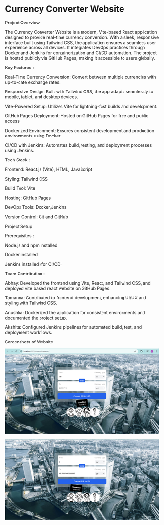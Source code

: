 # Currency Converter Website

Project Overview

The Currency Converter Website is a modern, Vite-based React application designed to provide real-time currency conversion. With a sleek, responsive interface built using Tailwind CSS, the application ensures a seamless user experience across all devices. It integrates DevOps practices through Docker and Jenkins for containerization and CI/CD automation. The project is hosted publicly via GitHub Pages, making it accessible to users globally.



Key Features :

Real-Time Currency Conversion: Convert between multiple currencies with up-to-date exchange rates.

Responsive Design: Built with Tailwind CSS, the app adapts seamlessly to mobile, tablet, and desktop devices.

Vite-Powered Setup: Utilizes Vite for lightning-fast builds and development.

GitHub Pages Deployment: Hosted on GitHub Pages for free and public access.

Dockerized Environment: Ensures consistent development and production environments using Docker.

CI/CD with Jenkins: Automates build, testing, and deployment processes using Jenkins.




Tech Stack :

Frontend: React.js (Vite), HTML, JavaScript

Styling: Tailwind CSS

Build Tool: Vite

Hosting: GitHub Pages

DevOps Tools: Docker,Jenkins

Version Control: Git and GitHub




Project Setup

Prerequisites :

Node.js and npm installed

Docker installed

Jenkins installed (for CI/CD)



Team Contribution :


Abhay: Developed the frontend using Vite, React, and Tailwind CSS, and deployed vite based react website on GitHub Pages.

Tamanna: Contributed to frontend development, enhancing UI/UX and styling with Tailwind CSS.

Anushka: Dockerized the application for consistent environments and documented the project setup.

Akshita: Configured Jenkins pipelines for automated build, test, and deployment workflows.



Screenshots of Website 


![alt text](image.png)


![alt text](image-1.png)

